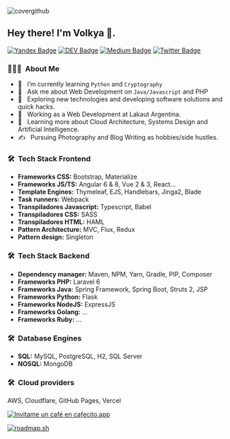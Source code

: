 ![covergithub](https://user-images.githubusercontent.com/36033490/103022956-c1119f80-452b-11eb-8c2c-7185ba5a4c47.png)
<h2> Hey there! I'm Volkya 👋.</h2>

[![Yandex Badge](https://img.shields.io/badge/-Gmail-c14438?style=flat-square&logo=Gmail&logoColor=white&link=mailto:contato.weltonf@gmail.com)](mailto:bozhya-volya.dylan@yandex.com)
[![DEV Badge](https://img.shields.io/badge/-DEV.to-000?style=flat-square&logo=dev.to&logoColor=white&link=https://dev.to/weltonfelix)](https://dev.to/volkeatworld)
[![Medium Badge](https://img.shields.io/badge/-Medium-000?style=flat-square&logo=Medium&logoColor=white&&link=https://medium.com/@weltonfelix)](https://medium.com/@volkeatworld)
[![Twitter Badge](https://img.shields.io/badge/-Twitter-1da1f2?style=flat-square&labelColor=1da1f2&logo=twitter&logoColor=white&link=https://www.twitter.com/volkeatworld/)](https://www.twitter.com/_weltonfelix/)

<h3> 👨🏻‍💻 &nbsp;About Me </h3>

- 🌱 &nbsp; I’m currently learning `Python` and `Cryptography`
- 💬 &nbsp; Ask me about Web Development on `Java/Javascript` and PHP
- 🤔 &nbsp; Exploring new technologies and developing software solutions and quick hacks.
- 💼 &nbsp; Working as a Web Development at Lakaut Argentina.
- 🌱 &nbsp; Learning more about Cloud Architecture, Systems Design and Artificial Intelligence.
- ✍️ &nbsp; Pursuing Photography and Blog Writing as hobbies/side hustles.

<h3> 🛠 &nbsp;Tech Stack Frontend</h3>

- **Frameworks CSS:** Bootstrap, Materialize
- **Frameworks JS/TS:** Angular 6 & 8, Vue 2 & 3, React...
- **Template Engines:** Thymeleaf, EJS, Handlebars, Jinga2, Blade
- **Task runners:** Webpack
- **Transpiladores Javascript:** Typescript, Babel
- **Transpiladores CSS:** SASS
- **Transpiladores HTML:** HAML
- **Pattern Architecture:** MVC, Flux, Redux
- **Pattern design:** Singleton


<h3> 🛠 &nbsp;Tech Stack Backend</h3>

- **Dependency manager:** Maven, NPM, Yarn, Gradle, PIP, Composer
- **Frameworks PHP:** Laravel 6
- **Frameworks Java:** Spring Framework, Spring Boot, Struts 2, JSP
- **Frameworks Python:** Flask
- **Frameworks NodeJS:** ExpressJS
- **Frameworks Golang:** ...
- **Frameworks Ruby:** ...

<h3> 🛠 &nbsp;Database Engines</h3>

- **SQL:** MySQL, PostgreSQL, H2, SQL Server
- **NOSQL:** MongoDB

<h3> 🛠 &nbsp;Cloud providers</h3>
AWS, Cloudflare, GitHub Pages, Vercel

[![Invitame un café en cafecito.app](https://cdn.cafecito.app/imgs/buttons/button_5.svg)](https://cafecito.app/volkya)

[![roadmap.sh](https://api.roadmap.sh/v1-badge/wide/6463a192410780a6d9b60355?variant=dark&roadmaps=cyber-security%2Cfull-stack%2Cdevops%2Cblockchain)](https://roadmap.sh)
